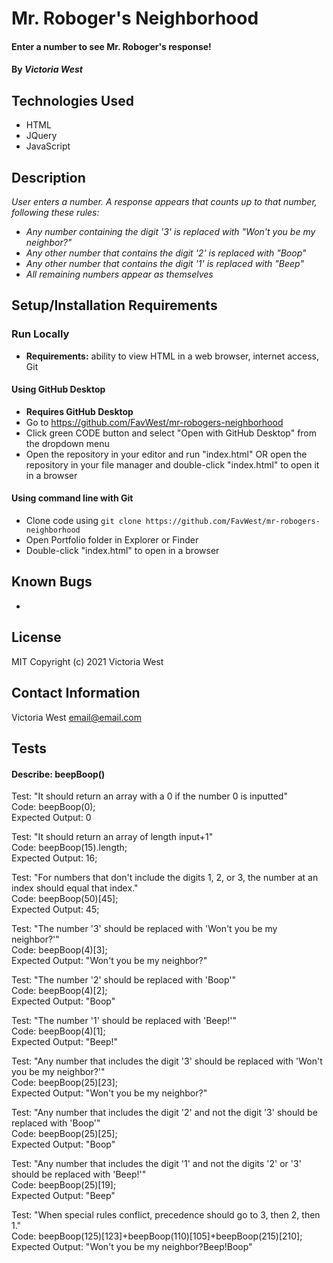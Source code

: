 # Mr. Roboger's Neighborhood

#### Enter a number to see Mr. Roboger's response!

#### By _**Victoria West**_

## Technologies Used
* HTML
* JQuery
* JavaScript

## Description
_User enters a number. A response appears that counts up to that number, following these rules:_
* _Any number containing the digit '3' is replaced with "Won't you be my neighbor?"_
* _Any other number that contains the digit '2' is replaced with "Boop"_
* _Any other number that contains the digit '1' is replaced with "Beep"_
* _All remaining numbers appear as themselves_

## Setup/Installation Requirements
### Run Locally
* **Requirements:** ability to view HTML in a web browser, internet access, Git
#### Using GitHub Desktop
* **Requires GitHub Desktop**
* Go to https://github.com/FavWest/mr-robogers-neighborhood
* Click green CODE button and select "Open with GitHub Desktop" from the dropdown menu
* Open the repository in your editor and run "index.html" OR open the repository in your file manager and double-click "index.html" to open it in a browser
#### Using command line with Git
* Clone code using `git clone https://github.com/FavWest/mr-robogers-neighborhood`
* Open Portfolio folder in Explorer or Finder
* Double-click "index.html" to open in a browser
## Known Bugs
* 
## License
MIT
Copyright (c) 2021 Victoria West
## Contact Information
Victoria West email@email.com


## Tests
#### Describe: beepBoop()

Test: "It should return an array with a 0 if the number 0 is inputted"  
Code: beepBoop(0);  
Expected Output: 0  

Test: "It should return an array of length input+1"  
Code: beepBoop(15).length;  
Expected Output: 16;  

Test: "For numbers that don't include the digits 1, 2, or 3, the number at an index should equal that index."  
Code: beepBoop(50)[45];  
Expected Output: 45;  

Test: "The number '3' should be replaced with 'Won't you be my neighbor?'"  
Code: beepBoop(4)[3];  
Expected Output: "Won't you be my neighbor?"  

Test: "The number '2' should be replaced with 'Boop'"  
Code: beepBoop(4)[2];  
Expected Output: "Boop"  

Test: "The number '1' should be replaced with 'Beep!'"  
Code: beepBoop(4)[1];  
Expected Output: "Beep!"  

Test: "Any number that includes the digit '3' should be replaced with 'Won't you be my neighbor?'"  
Code: beepBoop(25)[23];  
Expected Output: "Won't you be my neighbor?"  

Test: "Any number that includes the digit '2' and not the digit '3' should be replaced with 'Boop'"  
Code: beepBoop(25)[25];  
Expected Output: "Boop"  

Test: "Any number that includes the digit '1' and not the digits '2' or '3' should be replaced with 'Beep!'"  
Code: beepBoop(25)[19];  
Expected Output: "Beep"  

Test: "When special rules conflict, precedence should go to 3, then 2, then 1."  
Code: beepBoop(125)[123]+beepBoop(110)[105]+beepBoop(215)[210];  
Expected Output: "Won't you be my neighbor?Beep!Boop"  